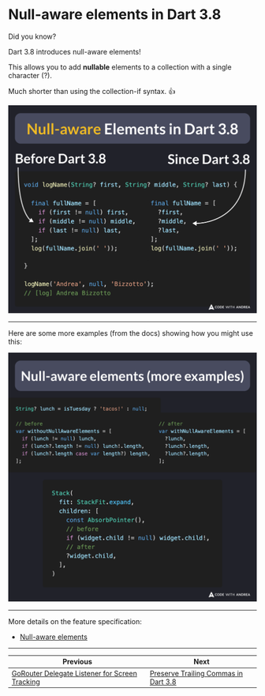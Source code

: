 # Null-aware elements in Dart 3.8

Did you know?

Dart 3.8 introduces null-aware elements!

This allows you to add **nullable** elements to a collection with a single character (?).

Much shorter than using the collection-if syntax. 👍

![](252.png)

<!--

void logName(String? first, String? middle, String? last) {
  // Before Dart 3.8
  final fullName = [
    if (first != null) first,
    if (middle != null) middle,
    if (last != null) last,
  ];

  // Since Dart 3.8
  final fullName = [
    ?first,
    ?middle,
    ?last,
  ];
  log(fullName.join(' '));
}

logName('Andrea', null, 'Bizzotto');
// [log] Andrea Bizzotto

-->

---

Here are some more examples (from the docs) showing how you might use this:

![](252.2.png)

<!--
// Example 1
String? lunch = isTuesday ? 'tacos!' : null;

// before
var withoutNullAwareElements = [
  if (lunch != null) lunch,
  if (lunch?.length != null) lunch!.length,
  if (lunch?.length case var length?) length,
];

// after
var withNullAwareElements = [
  ?lunch,
  ?lunch.length,
  ?lunch.length,
];

// Example 2
Stack(
  fit: StackFit.expand,
  children: [
    const AbsorbPointer(),
    // before
    if (widget.child != null) widget.child!,
    // after
    ?widget.child,
  ],
)
-->

---

More details on the feature specification:

- [Null-aware elements](https://github.com/dart-lang/language/issues/323)

---

| Previous | Next |
| -------- | ---- |
| [GoRouter Delegate Listener for Screen Tracking](../0251-go-router-delegate-listener/index.md) | [Preserve Trailing Commas in Dart 3.8](../0253-preserve-commas/index.md) |

<!-- TWITTER|https://x.com/biz84/status/1925097550551355480 -->
<!-- LINKEDIN|https://www.linkedin.com/posts/andreabizzotto_did-you-know-dart-38-introduces-null-aware-activity-7330863488443023361-HJ26 -->
<!-- BLUESKY|https://bsky.app/profile/codewithandrea.com/post/3lpo4sw4tdc2o -->